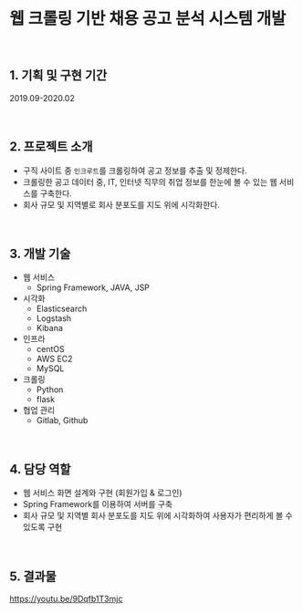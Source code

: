 # 웹 크롤링 기반 채용 공고 분석 시스템 개발

<br>

## 1. 기획 및 구현 기간
2019.09-2020.02

<br>

## 2. 프로젝트 소개
* 구직 사이트 중 `인크루트`를 크롤링하여 공고 정보를 추출 및 정제한다.
* 크롤링한 공고 데이터 중, IT, 인터넷 직무의 취업 정보를 한눈에 볼 수 있는 웹 서비스를 구축한다.
* 회사 규모 및 지역별로 회사 분포도를 지도 위에 시각화한다.

<br>

## 3. 개발 기술
* 웹 서비스
  - Spring Framework, JAVA, JSP
* 시각화
  - Elasticsearch
  - Logstash
  - Kibana
* 인프라
  - centOS
  - AWS EC2
  - MySQL
* 크롤링
  - Python
  - flask
* 협업 관리
  - Gitlab, Github

<br>

## 4. 담당 역할
* 웹 서비스 화면 설계와 구현 (회원가입 & 로그인)
* Spring Framework를 이용하여 서버를 구축
* 회사 규모 및 지역별 회사 분포도를 지도 위에 시각화하여 사용자가 편리하게 볼 수 있도록 구현

<br>

## 5. 결과물
https://youtu.be/9Dqfb1T3mjc

<br>
